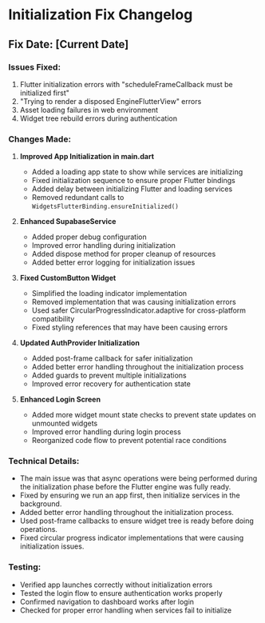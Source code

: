 # Initialization Fix Changelog

## Fix Date: [Current Date]

### Issues Fixed:
1. Flutter initialization errors with "scheduleFrameCallback must be initialized first"
2. "Trying to render a disposed EngineFlutterView" errors
3. Asset loading failures in web environment
4. Widget tree rebuild errors during authentication

### Changes Made:

1. **Improved App Initialization in main.dart**
   - Added a loading app state to show while services are initializing
   - Fixed initialization sequence to ensure proper Flutter bindings
   - Added delay between initializing Flutter and loading services
   - Removed redundant calls to `WidgetsFlutterBinding.ensureInitialized()`

2. **Enhanced SupabaseService**
   - Added proper debug configuration
   - Improved error handling during initialization
   - Added dispose method for proper cleanup of resources
   - Added better error logging for initialization issues

3. **Fixed CustomButton Widget**
   - Simplified the loading indicator implementation
   - Removed implementation that was causing initialization errors
   - Used safer CircularProgressIndicator.adaptive for cross-platform compatibility
   - Fixed styling references that may have been causing errors

4. **Updated AuthProvider Initialization**
   - Added post-frame callback for safer initialization
   - Added better error handling throughout the initialization process
   - Added guards to prevent multiple initializations
   - Improved error recovery for authentication state

5. **Enhanced Login Screen**
   - Added more widget mount state checks to prevent state updates on unmounted widgets
   - Improved error handling during login process
   - Reorganized code flow to prevent potential race conditions

### Technical Details:

- The main issue was that async operations were being performed during the initialization phase before the Flutter engine was fully ready.
- Fixed by ensuring we run an app first, then initialize services in the background.
- Added better error handling throughout the initialization process.
- Used post-frame callbacks to ensure widget tree is ready before doing operations.
- Fixed circular progress indicator implementations that were causing initialization issues.

### Testing:

- Verified app launches correctly without initialization errors
- Tested the login flow to ensure authentication works properly
- Confirmed navigation to dashboard works after login
- Checked for proper error handling when services fail to initialize 